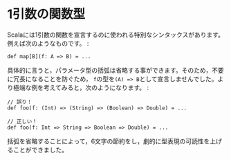 1引数の関数型
=============

Scalaには1引数の関数を宣言するのに使われる特別なシンタックスがあります。例えば次のようなものです。
:

    def map[B](f: A => B) = ...

具体的に言うと，パラメータ型の括弧は省略する事ができます。そのため，不要に冗長になることを防ぐため，
`f`の型を`(A) => B`として宣言しませんでした。より極端な例を考えてみると，次のようになります。
:

    // 誤り！
    def foo(f: (Int) => (String) => (Boolean) => Double) = ...

    // 正しい！
    def foo(f: Int => String => Boolean => Double) = ...

括弧を省略することによって，6文字の節約をし，劇的に型表現の可読性を上げることができました。
